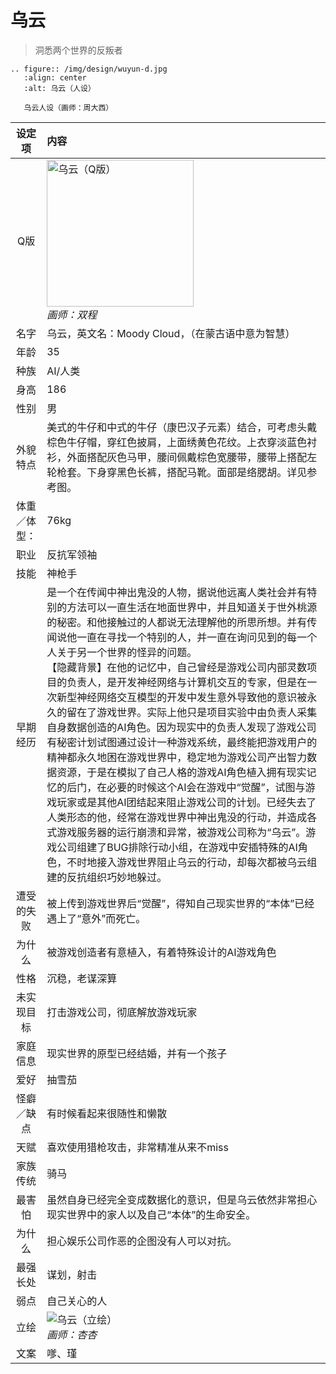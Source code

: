 # 乌云
> 洞悉两个世界的反叛者

```{eval-rst}
.. figure:: /img/design/wuyun-d.jpg
   :align: center
   :alt: 乌云（人设）

   乌云人设（画师：周大西）
```

|设定项|内容|
|:-:|:-|
|Q版|<img src="/img/Q/Q-wuyun.png" alt="乌云（Q版）" height="235px"><br>*画师：双程*|
|名字|乌云，英文名：Moody Cloud，（在蒙古语中意为智慧）|
|年龄|35|
|种族|AI/人类|
|身高|186|
|性别|男|
|外貌特点|美式的牛仔和中式的牛仔（康巴汉子元素）结合，可考虑头戴棕色牛仔帽，穿红色披肩，上面绣黄色花纹。上衣穿淡蓝色衬衫，外面搭配灰色马甲，腰间佩戴棕色宽腰带，腰带上搭配左轮枪套。下身穿黑色长裤，搭配马靴。面部是络腮胡。详见参考图。|
|体重／体型：|76kg|
|职业|反抗军领袖|
|技能|神枪手|
|早期经历|是一个在传闻中神出鬼没的人物，据说他远离人类社会并有特别的方法可以一直生活在地面世界中，并且知道关于世外桃源的秘密。和他接触过的人都说无法理解他的所思所想。并有传闻说他一直在寻找一个特别的人，并一直在询问见到的每一个人关于另一个世界的怪异的问题。<br>【隐藏背景】在他的记忆中，自己曾经是游戏公司内部灵数项目的负责人，是开发神经网络与计算机交互的专家，但是在一次新型神经网络交互模型的开发中发生意外导致他的意识被永久的留在了游戏世界。实际上他只是项目实验中由负责人采集自身数据创造的AI角色。因为现实中的负责人发现了游戏公司有秘密计划试图通过设计一种游戏系统，最终能把游戏用户的精神都永久地困在游戏世界中，稳定地为游戏公司产出智力数据资源，于是在模拟了自己人格的游戏AI角色植入拥有现实记忆的后门，在必要的时候这个AI会在游戏中“觉醒”，试图与游戏玩家或是其他AI团结起来阻止游戏公司的计划。已经失去了人类形态的他，经常在游戏世界中神出鬼没的行动，并造成各式游戏服务器的运行崩溃和异常，被游戏公司称为“乌云”。游戏公司组建了BUG排除行动小组，在游戏中安插特殊的AI角色，不时地接入游戏世界阻止乌云的行动，却每次都被乌云组建的反抗组织巧妙地躲过。|
|遭受的失败|被上传到游戏世界后“觉醒”，得知自己现实世界的“本体”已经遇上了“意外”而死亡。|
|为什么|被游戏创造者有意植入，有着特殊设计的AI游戏角色|
|性格|沉稳，老谋深算|
|未实现目标|打击游戏公司，彻底解放游戏玩家|
|家庭信息|现实世界的原型已经结婚，并有一个孩子|
|爱好|抽雪茄|
|怪癖／缺点|有时候看起来很随性和懒散|
|天赋|喜欢使用猎枪攻击，非常精准从来不miss|
|家族传统|骑马|
|最害怕|虽然自身已经完全变成数据化的意识，但是乌云依然非常担心现实世界中的家人以及自己“本体”的生命安全。|
|为什么|担心娱乐公司作恶的企图没有人可以对抗。|
|最强长处|谋划，射击|
|弱点|自己关心的人|
|立绘|![乌云（立绘）](/img/figure/wuyun.png)<br>*画师：杏杏*|
|文案|嗲、瑾|
